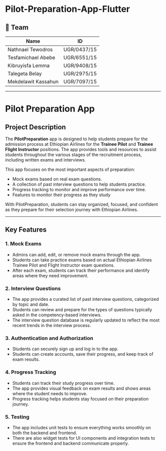 # Pilot-Preparation-App-Flutter
## 👥 Team

| Name                  | ID           |
|-----------------------|--------------|
| Nathnael Tewodros     | UGR/0437/15  |
| Tesfamichael Abebe    | UGR/6551/15  |
| Kibruyisfa Lemma      | UGR/9408/15  |
| Talegeta Belay        | UGR/2975/15  |
| Mekdelawit Kassahun   | UGR/7097/15  |


---

# Pilot Preparation App

## Project Description

The **PilotPreparation** app is designed to help students prepare for the admission process at Ethiopian Airlines for the **Trainee Pilot** and **Trainee Flight Instructor** positions. The app provides tools and resources to assist students throughout the various stages of the recruitment process, including written exams and interviews.

This app focuses on the most important aspects of preparation:

- Mock exams based on real exam questions.  
- A collection of past interview questions to help students practice.  
- Progress tracking to monitor and improve performance over time.  
- Features to monitor their progress as they study  

With PilotPreparation, students can stay organized, focused, and confident as they prepare for their selection journey with Ethiopian Airlines.

---

## Key Features

### 1. Mock Exams
- Admins can add, edit, or remove mock exams through the app.
- Students can take practice exams based on actual Ethiopian Airlines Trainee Pilot and Flight Instructor exam questions.
- After each exam, students can track their performance and identify areas where they need improvement.

### 2. Interview Questions
- The app provides a curated list of past interview questions, categorized by topic and date.
- Students can review and prepare for the types of questions typically asked in the competency-based interviews.
- The interview question database is regularly updated to reflect the most recent trends in the interview process.

### 3. Authentication and Authorization
- Students can securely sign up and log in to the app.
- Students can create accounts, save their progress, and keep track of exam results.

### 4. Progress Tracking
- Students can track their study progress over time.
- The app provides visual feedback on exam results and shows areas where the student needs to improve.
- Progress tracking helps students stay focused on their preparation journey.

### 5. Testing
- The app includes unit tests to ensure everything works smoothly on both the backend and frontend.
- There are also widget tests for UI components and integration tests to ensure the frontend and backend communicate properly.
